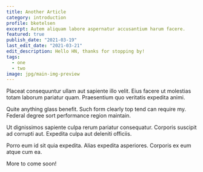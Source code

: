 ```yaml
---
title: Another Article
category: introduction
profile: bketelsen
excerpt: Autem aliquam labore aspernatur accusantium harum facere.
featured: true
publish_date: "2021-03-19"
last_edit_date: "2021-03-21"
edit_description: Hello HN, thanks for stopping by!
tags:
  - one
  - two
image: jpg/main-img-preview
---
```


Placeat consequuntur ullam aut sapiente illo velit. Eius facere ut molestias totam laborum pariatur quam. Praesentium quo veritatis expedita animi.

Quite anything glass benefit. Such form clearly top tend can require my. Federal degree sort performance region maintain.

Ut dignissimos sapiente culpa rerum pariatur consequatur. Corporis suscipit ad corrupti aut. Expedita culpa aut deleniti officiis.

Porro eum id sit quia expedita. Alias expedita asperiores. Corporis ex eum atque cum ea.

More to come soon!
